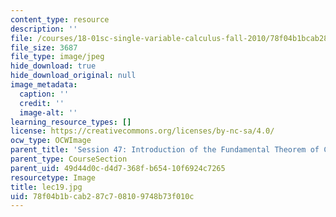 ```yaml
---
content_type: resource
description: ''
file: /courses/18-01sc-single-variable-calculus-fall-2010/78f04b1bcab287c708109748b73f010c_lec19.jpg
file_size: 3687
file_type: image/jpeg
hide_download: true
hide_download_original: null
image_metadata:
  caption: ''
  credit: ''
  image-alt: ''
learning_resource_types: []
license: https://creativecommons.org/licenses/by-nc-sa/4.0/
ocw_type: OCWImage
parent_title: 'Session 47: Introduction of the Fundamental Theorem of Calculus'
parent_type: CourseSection
parent_uid: 49d44d0c-d4d7-368f-b654-10f6924c7265
resourcetype: Image
title: lec19.jpg
uid: 78f04b1b-cab2-87c7-0810-9748b73f010c
---
```


